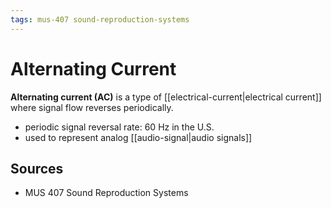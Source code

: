 ```yaml
---
tags: mus-407 sound-reproduction-systems
---
```


# Alternating Current

**Alternating current (AC)** is a type of [[electrical-current|electrical current]] where signal flow reverses periodically.

- periodic signal reversal rate: 60 Hz in the U.S.
- used to represent analog [[audio-signal|audio signals]]

## Sources

- MUS 407 Sound Reproduction Systems
